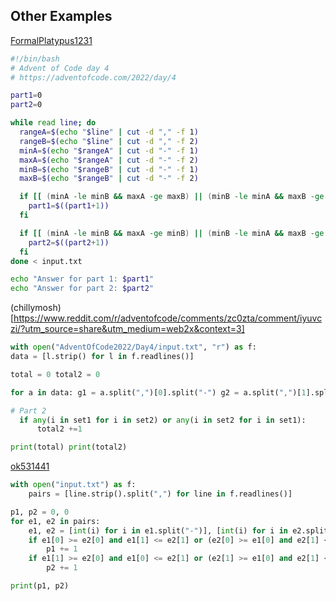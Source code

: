## Other Examples

[FormalPlatypus1231](https://www.reddit.com/r/adventofcode/comments/zc0zta/comment/iyurl2s/?utm_source=share&utm_medium=web2x&context=3)

```Bash
#!/bin/bash
# Advent of Code day 4
# https://adventofcode.com/2022/day/4

part1=0
part2=0

while read line; do
  rangeA=$(echo "$line" | cut -d "," -f 1)
  rangeB=$(echo "$line" | cut -d "," -f 2)
  minA=$(echo "$rangeA" | cut -d "-" -f 1)
  maxA=$(echo "$rangeA" | cut -d "-" -f 2)
  minB=$(echo "$rangeB" | cut -d "-" -f 1)
  maxB=$(echo "$rangeB" | cut -d "-" -f 2)

  if [[ (minA -le minB && maxA -ge maxB) || (minB -le minA && maxB -ge maxA) ]]; then
    part1=$((part1+1))
  fi

  if [[ (minA -le minB && maxA -ge minB) || (minB -le minA && maxB -ge minA) ]]; then
    part2=$((part2+1))
  fi
done < input.txt

echo "Answer for part 1: $part1"
echo "Answer for part 2: $part2"
```


(chillymosh)[https://www.reddit.com/r/adventofcode/comments/zc0zta/comment/iyuvczi/?utm_source=share&utm_medium=web2x&context=3]

```Python
with open("AdventOfCode2022/Day4/input.txt", "r") as f:
data = [l.strip() for l in f.readlines()]

total = 0 total2 = 0

for a in data: g1 = a.split(",")[0].split("-") g2 = a.split(",")[1].split("-") set1 = {int(x) for x in range(int(g1[0]), int(g1[1])+1)} set2 = {int(x) for x in range(int(g2[0]), int(g2[1])+1)} if all(i in set1 for i in set2) or all(i in set2 for i in set1): total +=1

# Part 2
  if any(i in set1 for i in set2) or any(i in set2 for i in set1):
      total2 +=1

print(total) print(total2)
```


[ok531441](https://www.reddit.com/r/adventofcode/comments/zc0zta/comment/iyuuke6/?utm_source=share&utm_medium=web2x&context=3)

```Python
with open("input.txt") as f:
    pairs = [line.strip().split(",") for line in f.readlines()]

p1, p2 = 0, 0
for e1, e2 in pairs:
    e1, e2 = [int(i) for i in e1.split("-")], [int(i) for i in e2.split("-")]
    if e1[0] >= e2[0] and e1[1] <= e2[1] or (e2[0] >= e1[0] and e2[1] <= e1[1]):
        p1 += 1
    if e1[1] >= e2[0] and e1[0] <= e2[1] or (e2[1] >= e1[0] and e2[1] <= e1[1]):
        p2 += 1

print(p1, p2)
```